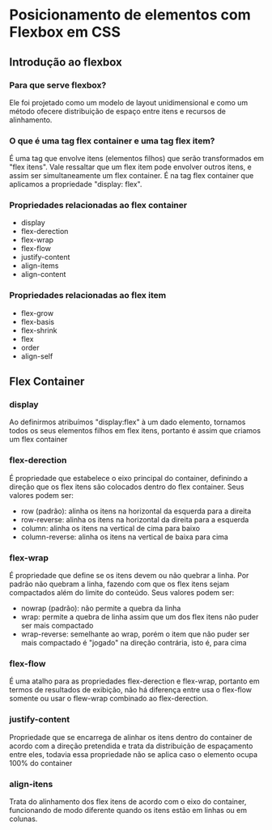 # Posicionamento de elementos com Flexbox em CSS

## Introdução ao flexbox

### Para que serve flexbox?

Ele foi projetado como um modelo de layout unidimensional e como um método ofecere distribuição de espaço entre itens e recursos de alinhamento.

### O que é uma tag flex container e uma tag flex item?

É uma tag que envolve itens (elementos filhos) que serão transformados em "flex itens". Vale ressaltar que um flex item pode envolver outros itens, e assim ser simultaneamente um flex container. É na tag flex container que aplicamos a propriedade "display: flex".

### Propriedades relacionadas ao flex container

- display
- flex-derection
- flex-wrap
- flex-flow
- justify-content
- align-items
- align-content

### Propriedades relacionadas ao flex item

- flex-grow
- flex-basis
- flex-shrink
- flex
- order
- align-self

## Flex Container

### display

Ao definirmos atribuímos "display:flex" à um dado elemento, tornamos todos os seus elementos filhos em flex itens, portanto é assim que criamos um flex container

### flex-derection

É propriedade que estabelece o eixo principal do container, definindo a direção que os flex itens são colocados dentro do flex container. Seus valores podem ser:

- row (padrão): alinha os itens na horizontal da esquerda para a direita
- row-reverse: alinha os itens na horizontal da direita para a esquerda
- column: alinha os itens na vertical de cima para baixo
- column-reverse: alinha os itens na vertical de baixa para cima

### flex-wrap

É propriedade que define se os itens devem ou não quebrar a linha. Por padrão não quebram a linha, fazendo com que os flex itens sejam compactados além do limite do conteúdo. Seus valores podem ser:

- nowrap (padrão): não permite a quebra da linha
- wrap: permite a quebra de linha assim que um dos flex itens não puder ser mais compactado
- wrap-reverse: semelhante ao wrap, porém o item que não puder ser mais compactado é "jogado" na direção contrária, isto é, para cima

### flex-flow

É uma atalho para as propriedades flex-derection e flex-wrap, portanto em termos de resultados de exibição, não há diferença entre usa o flex-flow somente ou usar o flew-wrap combinado ao flex-derection.

### justify-content

Propriedade que se encarrega de alinhar os itens dentro do container de acordo com a direção pretendida e trata da distribuição de espaçamento entre eles, todavia essa propriedade não se aplica caso o elemento ocupa 100% do container

### align-itens

Trata do alinhamento dos flex itens de acordo com o eixo do container, funcionando de modo diferente quando os itens estão em linhas ou em colunas.
